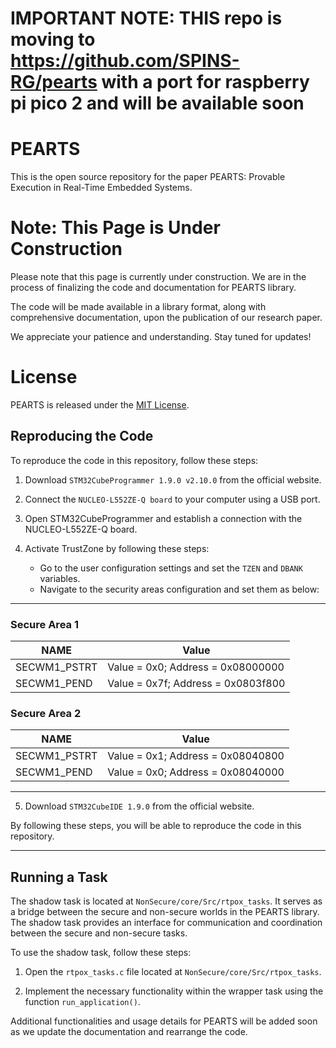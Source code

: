 # IMPORTANT NOTE:  THIS repo is moving to https://github.com/SPINS-RG/pearts with a port for raspberry pi pico 2 and will be available soon


# PEARTS

This is the open source repository for the paper PEARTS: 
Provable Execution in Real-Time Embedded Systems.



# Note: This Page is Under Construction

Please note that this page is currently under construction. We are in the process of finalizing the code and documentation for PEARTS library. 

The code will be made available in a library format, along with comprehensive documentation, upon the publication of our research paper. 

We appreciate your patience and understanding. Stay tuned for updates!



# License

PEARTS is released under the [MIT License](https://opensource.org/licenses/MIT).



## Reproducing the Code

To reproduce the code in this repository, follow these steps:

1. Download `STM32CubeProgrammer 1.9.0 v2.10.0` from the official website.

2. Connect the `NUCLEO-L552ZE-Q board` to your computer using a USB port.

3. Open STM32CubeProgrammer and establish a connection with the NUCLEO-L552ZE-Q board.

4. Activate TrustZone by following these steps:
    - Go to the user configuration settings and set the `TZEN` and `DBANK` variables.
    - Navigate to the security areas configuration and set them as below:

---
### Secure Area 1
NAME | Value 
-|-
SECWM1_PSTRT | Value = 0x0; Address = 0x08000000 
SECWM1_PEND | Value = 0x7f; Address = 0x0803f800

### Secure Area 2
NAME | Value 
-|-
SECWM1_PSTRT | Value = 0x1; Address = 0x08040800 
SECWM1_PEND | Value = 0x0;  Address = 0x08040000

---

5. Download `STM32CubeIDE 1.9.0` from the official website.

By following these steps, you will be able to reproduce the code in this repository.


--- 

## Running a Task

The shadow task is located at `NonSecure/core/Src/rtpox_tasks`. It serves as a bridge between the secure and non-secure worlds in the PEARTS library. The shadow task provides an interface for communication and coordination between the secure and non-secure tasks.

To use the shadow task, follow these steps:

1. Open the `rtpox_tasks.c` file located at `NonSecure/core/Src/rtpox_tasks`.

2. Implement the necessary functionality within the wrapper task using the function `run_application()`. 

Additional functionalities and usage details for PEARTS will be added soon as we update the documentation and rearrange the code.
